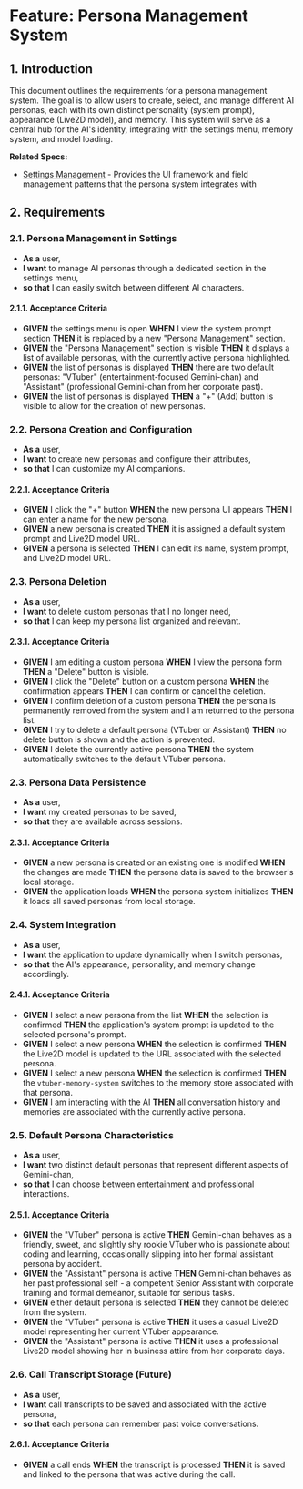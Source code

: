 # Feature: Persona Management System

## 1. Introduction
This document outlines the requirements for a persona management system. The goal is to allow users to create, select, and manage different AI personas, each with its own distinct personality (system prompt), appearance (Live2D model), and memory. This system will serve as a central hub for the AI's identity, integrating with the settings menu, memory system, and model loading.

**Related Specs:**
- [Settings Management](../settings-management/requirements.md) - Provides the UI framework and field management patterns that the persona system integrates with

## 2. Requirements

### 2.1. Persona Management in Settings
- **As a** user,
- **I want** to manage AI personas through a dedicated section in the settings menu,
- **so that** I can easily switch between different AI characters.

#### 2.1.1. Acceptance Criteria
- **GIVEN** the settings menu is open **WHEN** I view the system prompt section **THEN** it is replaced by a new "Persona Management" section.
- **GIVEN** the "Persona Management" section is visible **THEN** it displays a list of available personas, with the currently active persona highlighted.
- **GIVEN** the list of personas is displayed **THEN** there are two default personas: "VTuber" (entertainment-focused Gemini-chan) and "Assistant" (professional Gemini-chan from her corporate past).
- **GIVEN** the list of personas is displayed **THEN** a "+" (Add) button is visible to allow for the creation of new personas.

### 2.2. Persona Creation and Configuration
- **As a** user,
- **I want** to create new personas and configure their attributes,
- **so that** I can customize my AI companions.

#### 2.2.1. Acceptance Criteria
- **GIVEN** I click the "+" button **WHEN** the new persona UI appears **THEN** I can enter a name for the new persona.
- **GIVEN** a new persona is created **THEN** it is assigned a default system prompt and Live2D model URL.
- **GIVEN** a persona is selected **THEN** I can edit its name, system prompt, and Live2D model URL.

### 2.3. Persona Deletion
- **As a** user,
- **I want** to delete custom personas that I no longer need,
- **so that** I can keep my persona list organized and relevant.

#### 2.3.1. Acceptance Criteria
- **GIVEN** I am editing a custom persona **WHEN** I view the persona form **THEN** a "Delete" button is visible.
- **GIVEN** I click the "Delete" button on a custom persona **WHEN** the confirmation appears **THEN** I can confirm or cancel the deletion.
- **GIVEN** I confirm deletion of a custom persona **THEN** the persona is permanently removed from the system and I am returned to the persona list.
- **GIVEN** I try to delete a default persona (VTuber or Assistant) **THEN** no delete button is shown and the action is prevented.
- **GIVEN** I delete the currently active persona **THEN** the system automatically switches to the default VTuber persona.

### 2.3. Persona Data Persistence
- **As a** user,
- **I want** my created personas to be saved,
- **so that** they are available across sessions.

#### 2.3.1. Acceptance Criteria
- **GIVEN** a new persona is created or an existing one is modified **WHEN** the changes are made **THEN** the persona data is saved to the browser's local storage.
- **GIVEN** the application loads **WHEN** the persona system initializes **THEN** it loads all saved personas from local storage.

### 2.4. System Integration
- **As a** user,
- **I want** the application to update dynamically when I switch personas,
- **so that** the AI's appearance, personality, and memory change accordingly.

#### 2.4.1. Acceptance Criteria
- **GIVEN** I select a new persona from the list **WHEN** the selection is confirmed **THEN** the application's system prompt is updated to the selected persona's prompt.
- **GIVEN** I select a new persona **WHEN** the selection is confirmed **THEN** the Live2D model is updated to the URL associated with the selected persona.
- **GIVEN** I select a new persona **WHEN** the selection is confirmed **THEN** the `vtuber-memory-system` switches to the memory store associated with that persona.
- **GIVEN** I am interacting with the AI **THEN** all conversation history and memories are associated with the currently active persona.

### 2.5. Default Persona Characteristics
- **As a** user,
- **I want** two distinct default personas that represent different aspects of Gemini-chan,
- **so that** I can choose between entertainment and professional interactions.

#### 2.5.1. Acceptance Criteria
- **GIVEN** the "VTuber" persona is active **THEN** Gemini-chan behaves as a friendly, sweet, and slightly shy rookie VTuber who is passionate about coding and learning, occasionally slipping into her formal assistant persona by accident.
- **GIVEN** the "Assistant" persona is active **THEN** Gemini-chan behaves as her past professional self - a competent Senior Assistant with corporate training and formal demeanor, suitable for serious tasks.
- **GIVEN** either default persona is selected **THEN** they cannot be deleted from the system.
- **GIVEN** the "VTuber" persona is active **THEN** it uses a casual Live2D model representing her current VTuber appearance.
- **GIVEN** the "Assistant" persona is active **THEN** it uses a professional Live2D model showing her in business attire from her corporate days.

### 2.6. Call Transcript Storage (Future)
- **As a** user,
- **I want** call transcripts to be saved and associated with the active persona,
- **so that** each persona can remember past voice conversations.

#### 2.6.1. Acceptance Criteria
- **GIVEN** a call ends **WHEN** the transcript is processed **THEN** it is saved and linked to the persona that was active during the call.